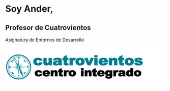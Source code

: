# Soy Ander,
## Profesor de Cuatrovientos


Asignatura de Entornos de Desarrollo

![ITC Cuatrovientos](./img/logo-cuatrovientos-2-1.png)

